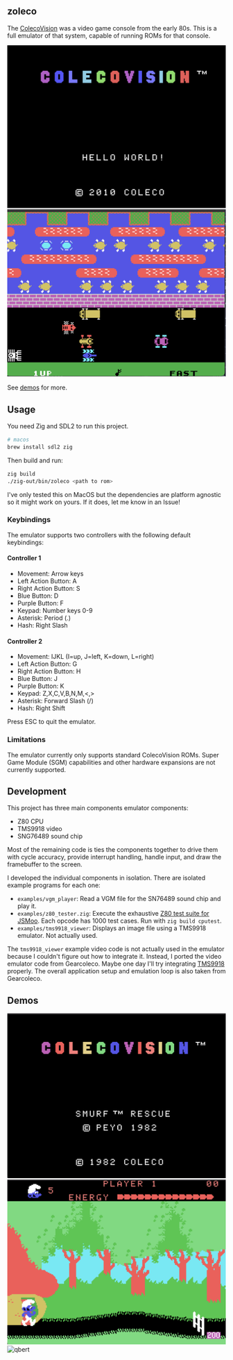 ## zoleco

The [ColecoVision](https://en.wikipedia.org/wiki/ColecoVision) was a video game console from the early 80s. This is a full emulator of that system, capable of running ROMs for that console.

![hello](./demos/hello.png)
![frogger](./demos/frogger.png)

See [demos](#demos) for more.

## Usage

You need Zig and SDL2 to run this project.

```bash
# macos
brew install sdl2 zig
```

Then build and run:

```bash
zig build
./zig-out/bin/zoleco <path to rom>
```

I've only tested this on MacOS but the dependencies are platform agnostic so it might work on yours. If it does, let me know in an Issue!

### Keybindings

The emulator supports two controllers with the following default keybindings:

#### Controller 1

- Movement: Arrow keys
- Left Action Button: A
- Right Action Button: S
- Blue Button: D
- Purple Button: F
- Keypad: Number keys 0-9
- Asterisk: Period (.)
- Hash: Right Slash

#### Controller 2

- Movement: IJKL (I=up, J=left, K=down, L=right)
- Left Action Button: G
- Right Action Button: H
- Blue Button: J
- Purple Button: K
- Keypad: Z,X,C,V,B,N,M,<,>
- Asterisk: Forward Slash (/)
- Hash: Right Shift

Press ESC to quit the emulator.

### Limitations

The emulator currently only supports standard ColecoVision ROMs. Super Game Module (SGM) capabilities and other hardware expansions are not currently supported.

## Development

This project has three main components emulator components:

- Z80 CPU
- TMS9918 video
- SNG76489 sound chip

Most of the remaining code is ties the components together to drive them with cycle accuracy, provide interrupt handling, handle input, and draw the framebuffer to the screen.

I developed the individual components in isolation. There are isolated example programs for each one:

- `examples/vgm_player`: Read a VGM file for the SN76489 sound chip and play it.
- `examples/z80_tester.zig`: Execute the exhaustive [Z80 test suite for JSMoo](https://github.com/SingleStepTests/z80). Each opcode has 1000 test cases. Run with `zig build cputest`.
- `examples/tms9918_viewer`: Displays an image file using a TMS9918 emulator. Not actually used.

The `tms9918_viewer` example video code is not actually used in the emulator because I couldn't figure out how to integrate it. Instead, I ported the video emulator code from Gearcoleco. Maybe one day I'll try integrating [TMS9918](./examples/tms9918_viewer/TMS9918.zig) properly. The overall application setup and emulation loop is also taken from Gearcoleco.

## Demos

![smurf1](./demos/smurf1.png)
![smurf2](./demos/smurf2.png)
![qbert](https://github.com/user-attachments/assets/adb5636a-f38f-401b-bd7f-ae807c5382e8)
